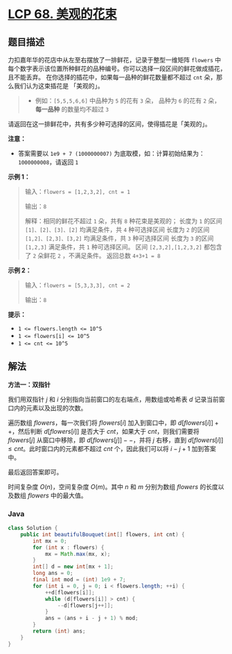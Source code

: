 # [LCP 68. 美观的花束](https://leetcode.cn/problems/1GxJYY)

## 题目描述



力扣嘉年华的花店中从左至右摆放了一排鲜花，记录于整型一维矩阵 `flowers` 中每个数字表示该位置所种鲜花的品种编号。你可以选择一段区间的鲜花做成插花，且不能丢弃。
在你选择的插花中，如果每一品种的鲜花数量都不超过 `cnt` 朵，那么我们认为这束插花是 「美观的」。

> -   例如：`[5,5,5,6,6]` 中品种为 `5` 的花有 `3` 朵， 品种为 `6` 的花有 `2` 朵，**每一品种** 的数量均不超过 `3`

请返回在这一排鲜花中，共有多少种可选择的区间，使得插花是「美观的」。

**注意：**

-   答案需要以 `1e9 + 7 (1000000007)` 为底取模，如：计算初始结果为：`1000000008`，请返回 `1`

**示例 1：**

> 输入：`flowers = [1,2,3,2], cnt = 1`
>
> 输出：`8`
>
> 解释：相同的鲜花不超过 `1` 朵，共有 `8` 种花束是美观的；
> 长度为 `1` 的区间 `[1]、[2]、[3]、[2]` 均满足条件，共 `4` 种可选择区间
> 长度为 `2` 的区间 `[1,2]、[2,3]、[3,2]` 均满足条件，共 `3` 种可选择区间
> 长度为 `3` 的区间 `[1,2,3]` 满足条件，共 `1` 种可选择区间。
> 区间 `[2,3,2],[1,2,3,2]` 都包含了 `2` 朵鲜花 `2` ，不满足条件。
> 返回总数 `4+3+1 = 8`

**示例 2：**

> 输入：`flowers = [5,3,3,3], cnt = 2`
>
> 输出：`8`

**提示：**

-   `1 <= flowers.length <= 10^5`
-   `1 <= flowers[i] <= 10^5`
-   `1 <= cnt <= 10^5`

## 解法

**方法一：双指针**

我们用双指针 $j$ 和 $i$ 分别指向当前窗口的左右端点，用数组或哈希表 $d$ 记录当前窗口内的元素以及出现的次数。

遍历数组 $flowers$，每一次我们将 $flowers[i]$ 加入到窗口中，即 $d[flowers[i]]++$，然后判断 $d[flowers[i]]$ 是否大于 $cnt$，如果大于 $cnt$，则我们需要将 $flowers[j]$ 从窗口中移除，即 $d[flowers[j]]--$，并将 $j$ 右移，直到 $d[flowers[i]] \leq cnt$。此时窗口内的元素都不超过 $cnt$ 个，因此我们可以将 $i - j + 1$ 加到答案中。

最后返回答案即可。

时间复杂度 $O(n)$，空间复杂度 $O(m)$。其中 $n$ 和 $m$ 分别为数组 $flowers$ 的长度以及数组 $flowers$ 中的最大值。

### **Java**

```java
class Solution {
    public int beautifulBouquet(int[] flowers, int cnt) {
        int mx = 0;
        for (int x : flowers) {
            mx = Math.max(mx, x);
        }
        int[] d = new int[mx + 1];
        long ans = 0;
        final int mod = (int) 1e9 + 7;
        for (int i = 0, j = 0; i < flowers.length; ++i) {
            ++d[flowers[i]];
            while (d[flowers[i]] > cnt) {
                --d[flowers[j++]];
            }
            ans = (ans + i - j + 1) % mod;
        }
        return (int) ans;
    }
}
```
